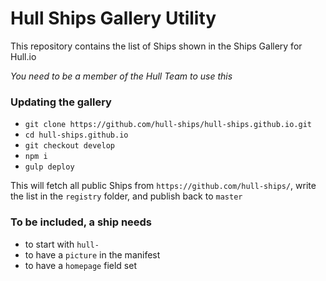 # Hull Ships Gallery Utility

This repository contains the list of Ships shown in the Ships Gallery for Hull.io

*You need to be a member of the Hull Team to use this*

### Updating the gallery

- `git clone https://github.com/hull-ships/hull-ships.github.io.git`
- `cd hull-ships.github.io`
- `git checkout develop`
- `npm i`
- `gulp deploy`

This will fetch all public Ships from `https://github.com/hull-ships/`, write the list in the `registry` folder, and publish back to `master`


### To be included, a ship needs

- to start with `hull-`
- to have a `picture` in the manifest
- to have a `homepage` field set
